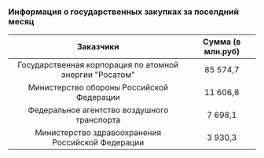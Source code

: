 ### Информация о государственных закупках за поселдний месяц


|                     Заказчики                         |   Сумма (в млн.руб)   |
|:-----------------------------------------------------:|:---------------------:|
|Государственная корпорация по атомной энергии "Росатом"|       85 574,7        | 
|Министерство обороны Российской Федерации              |       11 606,8        |
|Федеральное агентство воздушного транспорта            |       7 698,1         |
|Министерство здравоохранения Российской Федерации      |       3 930,3         |
